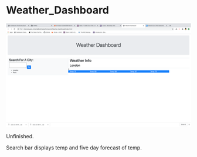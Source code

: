 # Weather_Dashboard

![description](./Assets/ss1.png)

Unfinished.

Search bar displays temp and five day forecast of temp.